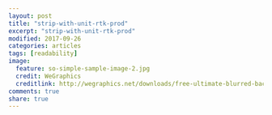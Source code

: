 ```yaml
---
layout: post
title: "strip-with-unit-rtk-prod"
excerpt: "strip-with-unit-rtk-prod"
modified: 2017-09-26
categories: articles
tags: [readability]
image:
  feature: so-simple-sample-image-2.jpg
  credit: WeGraphics
  creditlink: http://wegraphics.net/downloads/free-ultimate-blurred-background-pack/
comments: true
share: true
---
```

<div class="apester-strip" is-mobile-only="false" data-channel-tokens="5dbaa3f15db5860d7058ecfe" bottom-border-width="4" top-border-width="4"></div><script 
async src="https://static.apester.com/js/sdk/latest/apester-sdk.js"></script>
<br>

<div class="apester-media" data-media-id="5dbaa4eee7754a3029b4d65a" height="512"></div><script async src="https://static.apester.com/js/sdk/latest/apester-sdk.js"></script>
